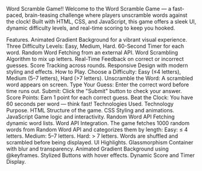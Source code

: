 Word Scramble Game!!
Welcome to the Word Scramble Game — a fast-paced, brain-teasing challenge where players unscramble words against the clock! Built with HTML, CSS, and JavaScript, this game offers a sleek UI, dynamic difficulty levels, and real-time scoring to keep you hooked.

Features.
Animated Gradient Background for a vibrant visual experience.
Three Difficulty Levels: Easy, Medium, Hard.
60-Second Timer for each word.
Random Word Fetching from an external API.
Word Scrambling Algorithm to mix up letters.
Real-Time Feedback on correct or incorrect guesses.
Score Tracking across rounds.
Responsive Design with modern styling and effects.
How to Play.
Choose a Difficulty: Easy (≤4 letters), Medium (5–7 letters), Hard (>7 letters).
Unscramble the Word: A scrambled word appears on screen.
Type Your Guess: Enter the correct word before time runs out.
Submit: Click the "Submit" button to check your answer.
Score Points: Earn 1 point for each correct guess.
Beat the Clock: You have 60 seconds per word — think fast!
Technologies Used.
Technology	Purpose.
HTML	Structure of the game.
CSS	Styling and animations.
JavaScript	Game logic and interactivity.
Random Word API	Fetching dynamic word lists.
Word API Integration.
The game fetches 1000 random words from Random Word API and categorizes them by length:
Easy: ≤ 4 letters.
Medium: 5–7 letters.
Hard: > 7 letters.
Words are shuffled and scrambled before being displayed.
UI Highlights.
Glassmorphism Container with blur and transparency.
Animated Gradient Background using @keyframes.
Stylized Buttons with hover effects.
Dynamic Score and Timer Display.
